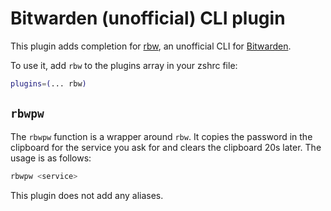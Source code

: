 # Bitwarden (unofficial) CLI plugin

This plugin adds completion for [rbw](https://github.com/doy/rbw), an unofficial CLI
for [Bitwarden](https://bitwarden.com).

To use it, add `rbw` to the plugins array in your zshrc file:

```zsh
plugins=(... rbw)
```

## `rbwpw`

The `rbwpw` function is a wrapper around `rbw`. It copies the password in the clipboard for the service you ask for and
clears the clipboard 20s later. The usage is as follows:

```zsh
rbwpw <service>
```

This plugin does not add any aliases.
